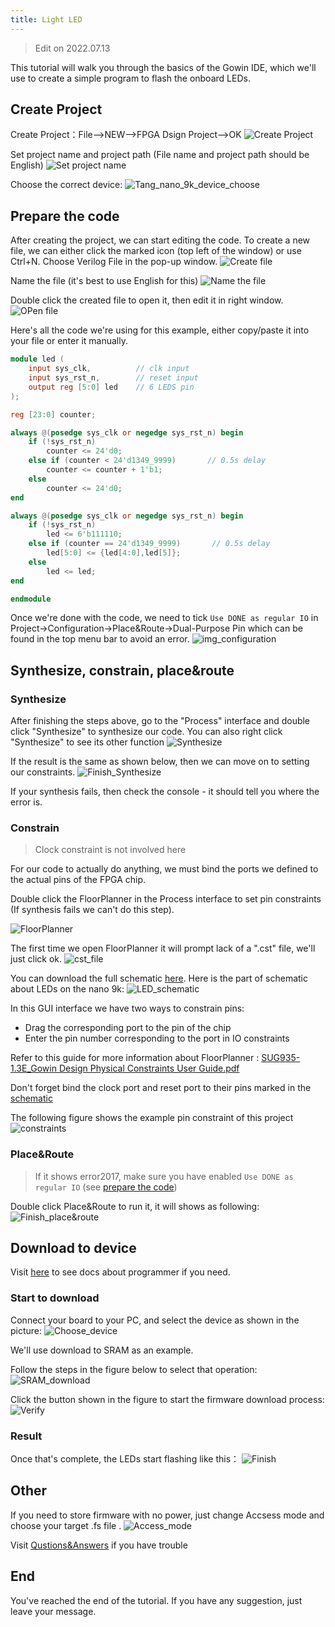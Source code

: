 ```yaml
---
title: Light LED
---
```


> Edit on 2022.07.13

This tutorial will walk you through the basics of the Gowin IDE, which we'll use to create a simple program to flash the onboard LEDs.

## Create Project

Create Project：File-->NEW-->FPGA Dsign Project-->OK
![Create Project](./../../../../zh/tang/Tang-Nano/assets/LED-1.png)

Set project name and project path (File name and project path should be English)
![Set project name](./../../../../zh/tang/Tang-Nano/assets/LED-2.png)

Choose the correct device: 
![Tang_nano_9k_device_choose](./../../../../zh/tang/Tang-Nano-9K/nano_9k/Tang_nano_9k_Device_choose.png)

## Prepare the code

After creating the project, we can start editing the code. 
To create a new file, we can either click the marked icon (top left of the window) or use Ctrl+N.
Choose Verilog File in the pop-up window.
![Create file](./../../../../zh/tang/Tang-Nano/assets/LED-5.png)

Name the file (it's best to use English for this)
![Name the file](./../../../../zh/tang/Tang-Nano/assets/LED-6.png)

Double click the created file to open it, then edit it in right window.
![OPen file](./../../../../zh/tang/Tang-Nano/assets/LED-7.png)

Here's all the code we're using for this example, either copy/paste it into your file or enter it manually.  

~~~v
module led (
    input sys_clk,          // clk input
    input sys_rst_n,        // reset input
    output reg [5:0] led    // 6 LEDS pin
);

reg [23:0] counter;

always @(posedge sys_clk or negedge sys_rst_n) begin
    if (!sys_rst_n)
        counter <= 24'd0;
    else if (counter < 24'd1349_9999)       // 0.5s delay
        counter <= counter + 1'b1;
    else
        counter <= 24'd0;
end

always @(posedge sys_clk or negedge sys_rst_n) begin
    if (!sys_rst_n)
        led <= 6'b111110;
    else if (counter == 24'd1349_9999)       // 0.5s delay
        led[5:0] <= {led[4:0],led[5]};
    else
        led <= led;
end

endmodule
~~~

Once we're done with the code, we need to tick `Use DONE as regular IO` in Project->Configuration->Place&Route->Dual-Purpose Pin which can be found in the top menu bar to avoid an error.
![img_configuration](./../../../../zh/tang/Tang-Nano-9K/nano_9k/LED_Configuration.png)

## Synthesize, constrain, place&route

### Synthesize

After finishing the steps above, go to the "Process" interface and double click "Synthesize" to synthesize our code. You can also right click "Synthesize" to see its other function
![Synthesize](./../../../../zh/tang/Tang-Nano-9K/nano_9k/nano_9k_synthsize.png)

If the result is the same as shown below, then we can move on to setting our constraints.
![Finish_Synthesize](./../../../../zh/tang/Tang-Nano/assets/LED.png) 

If your synthesis fails, then check the console - it should tell you where the error is.

### Constrain

> Clock constraint is not involved here

For our code to actually do anything, we must bind the ports we defined to the actual pins of the FPGA chip.

Double click the FloorPlanner in the Process interface to set pin constraints (If synthesis fails we can't do this step). 

![FloorPlanner](./../../../../zh/tang/assets/examples/led_pjt_2.png)

The first time we open FloorPlanner it will prompt lack of a ".cst" file, we'll just click ok. 
![cst_file](./../../../../zh/tang/Tang-Nano/assets/LED-9.png)

You can download the full schematic [here](https://dl.sipeed.com/shareURL/TANG/Nano%209K/2_Schematic).
Here is the part of schematic about LEDs on the nano 9k:
![LED_schematic](./../../../../zh/tang/Tang-Nano-9K/nano_9k/LED_Pins.png "nano 9k led pins")

In this GUI interface we have two ways to constrain pins:
- Drag the corresponding port to the pin of the chip
- Enter the pin number corresponding to the port in IO constraints 

Refer to this guide for more information about FloorPlanner : [SUG935-1.3E_Gowin Design Physical Constraints User Guide.pdf](https://dl.sipeed.com/fileList/TANG/Nano%209K/6_Chip_Manual/EN/General%20Guide/SUG935-1.3E_Gowin%20Design%20Physical%20Constraints%20User%20Guide.pdf)

Don't forget bind the clock port and reset port to their pins marked in the [schematic](https://dl.sipeed.com/shareURL/TANG/Nano%209K/2_Schematic)

The following figure shows the example pin constraint of this project
![constraints](./../../../../zh/tang/Tang-Nano-9K/nano_9k/LED_FloorPlanner.png)

### Place&Route

> If it shows error2017, make sure you have enabled `Use DONE as regular IO` (see [prepare the code](#Prepare-the-code))

Double click Place&Route to run it, it will shows as following:
![Finish_place&route](./../../../../zh/tang/Tang-Nano-9K/nano_9k/LED_Place&Route.png)

## Download to device

Visit [here](https://dl.sipeed.com/shareURL/TANG/programmer/docs) to see docs about programmer if you need.

### Start to download

Connect your board to your PC, and select the device as shown in the picture:
![Choose_device](./../../../../zh/tang/Tang-Nano-9K/nano_9k/nano_9k_device_scan.png)

We'll use download to SRAM as an example.

Follow the steps in the figure below to select that operation:
![SRAM_download](./../../../../zh/tang/Tang-Nano-9K/nano_9k/nano_9k_sram_program.png "configure sram download mode")

Click the button shown in the figure to start the firmware download process:
![Verify](./../../../../zh/tang/Tang-Nano-9K/nano_9k/nano_9k_sram_download.png "start sram download")

### Result

Once that's complete, the LEDs start flashing like this：
![Finish](./../../../../zh/tang/Tang-Nano-9K/nano_9k/blink.gif)

## Other

If you need to store firmware with no power, just change Accsess mode and choose your target .fs file .
![Access_mode](./../../../../zh/tang/Tang-Nano-9K/nano_9k/access_mode.png)

Visit [Qustions&Answers](./../../Tang-Nano-Doc/questions.md) if you have trouble

## End

You've reached the end of the tutorial. If you have any suggestion, just leave your message.
